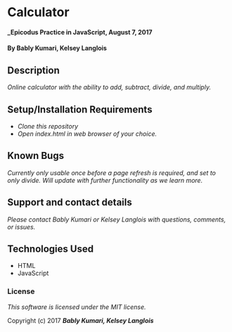 # Calculator

#### _Epicodus Practice in JavaScript, August 7, 2017

#### By Bably Kumari, Kelsey Langlois

## Description

_Online calculator with the ability to add, subtract, divide, and multiply._

## Setup/Installation Requirements

* _Clone this repository_
* _Open index.html in web browser of your choice._

## Known Bugs

_Currently only usable once before a page refresh is required, and set to only divide. Will update with further functionality as we learn more._

## Support and contact details

_Please contact Bably Kumari or Kelsey Langlois with questions, comments, or issues._

## Technologies Used

* HTML
* JavaScript

### License

*This software is licensed under the MIT license.*

Copyright (c) 2017 **_Bably Kumari, Kelsey Langlois_**
